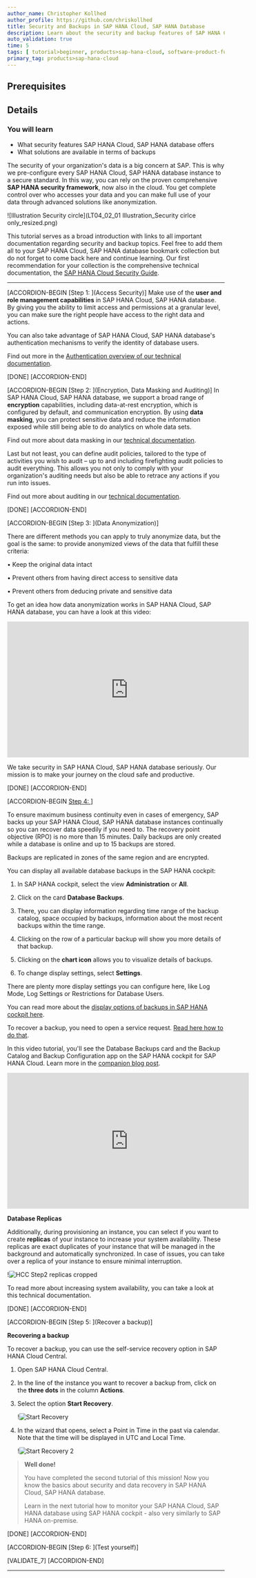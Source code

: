```yaml
---
author_name: Christopher Kollhed
author_profile: https://github.com/chriskollhed
title: Security and Backups in SAP HANA Cloud, SAP HANA Database
description: Learn about the security and backup features of SAP HANA Cloud, SAP HANA database that are similar to SAP HANA on-premise.
auto_validation: true
time: 5
tags: [ tutorial>beginner, products>sap-hana-cloud, software-product-function>sap-hana-cloud\,-sap-hana-database, products>sap-hana]
primary_tag: products>sap-hana-cloud
---
```


## Prerequisites


## Details
### You will learn
- What security features SAP HANA Cloud, SAP HANA database offers
- What solutions are available in terms of backups


The security of your organization's data is a big concern at SAP. This is why we pre-configure every SAP HANA Cloud, SAP HANA database instance to a secure standard. In this way, you can rely on the proven comprehensive **SAP HANA security framework**, now also in the cloud. You get complete control over who accesses your data and you can make full use of your data through advanced solutions like anonymization.

![Illustration Security circle](LT04_02_01 Illustration_Security cirlce only_resized.png)

This tutorial serves as a broad introduction with links to all important documentation regarding security and backup topics. Feel free to add them all to your SAP HANA Cloud, SAP HANA database bookmark collection but do not forget to come back here and continue learning. Our first recommendation for your collection is the comprehensive technical documentation, the [SAP HANA Cloud Security Guide](https://help.sap.com/viewer/c82f8d6a84c147f8b78bf6416dae7290/LATEST/en-US/c3d9889e3c9843bdb834e9eb56f1b041.html).


---

[ACCORDION-BEGIN [Step 1: ](Access Security)]
Make use of the **user and role management capabilities** in SAP HANA Cloud, SAP HANA database. By giving you the ability to limit access and permissions at a granular level, you can make sure the right people have access to the right data and actions.

You can also take advantage of SAP HANA Cloud, SAP HANA database's authentication mechanisms to verify the identity of database users.

Find out more in the [Authentication overview of our technical documentation](https://help.sap.com/viewer/c82f8d6a84c147f8b78bf6416dae7290/LATEST/en-US/db60da90bb5710149e358d50a7361419.html).



[DONE]
[ACCORDION-END]

[ACCORDION-BEGIN [Step 2: ](Encryption, Data Masking and Auditing)]
In SAP HANA Cloud, SAP HANA database, we support a broad range of **encryption** capabilities, including data-at-rest encryption, which is configured by default, and communication encryption.
By using **data masking**, you can protect sensitive data and reduce the information exposed while still being able to do analytics on whole data sets.

Find out more about data masking in our [technical documentation](https://help.sap.com/viewer/c82f8d6a84c147f8b78bf6416dae7290/LATEST/en-US/aaa8d28740ea4cfd907d5a70017b1633.html).

Last but not least, you can define audit policies, tailored to the type of activities you wish to audit – up to and including firefighting audit policies to audit everything. This allows you not only to comply with your organization's auditing needs but also be able to retrace any actions if you run into issues.

Find out more about auditing in our [technical documentation](https://help.sap.com/viewer/c82f8d6a84c147f8b78bf6416dae7290/LATEST/en-US/ddcb6ed2bb5710148183db80e4aca49b.html).



[DONE]
[ACCORDION-END]


[ACCORDION-BEGIN [Step 3: ](Data Anonymization)]

There are different methods you can apply to truly anonymize data, but the goal is the same: to provide anonymized views of the data that fulfill these criteria:

•	Keep the original data intact

•	Prevent others from having direct access to sensitive data

•	Prevent others from deducing private and sensitive data


To get an idea how data anonymization works in SAP HANA Cloud, SAP HANA database, you can have a look at this video:

<iframe width="560" height="315" src="https://microlearning.opensap.com/embed/secure/iframe/entryId/1_6448scfq/uiConfId/43091531" frameborder="0" allowfullscreen></iframe>

We take security in SAP HANA Cloud, SAP HANA database seriously. Our mission is to make your journey on the cloud safe and productive.


[DONE]
[ACCORDION-END]

[ACCORDION-BEGIN [Step 4: ](Backups)]

To ensure maximum business continuity even in cases of emergency, SAP backs up your SAP HANA Cloud, SAP HANA database instances continually so you can recover data speedily if you need to. The recovery point objective (RPO) is no more than 15 minutes. Daily backups are only created while a database is online and up to 15 backups are stored.

Backups are replicated in zones of the same region and are encrypted.

You can display all available database backups in the SAP HANA cockpit:

1.	In SAP HANA cockpit, select the view **Administration** or **All**.

2.	Click on the card **Database Backups**.

3.	There, you can display information regarding time range of the backup catalog, space occupied by backups, information about the most recent backups within the time range.

4.	Clicking on the row of a particular backup will show you more details of that backup.

5.	Clicking on the **chart icon** allows you to visualize details of backups.

6.	To change display settings, select **Settings**.

There are plenty more display settings you can configure here, like Log Mode, Log Settings or Restrictions for Database Users.

You can read more about the [display options of backups in SAP HANA cockpit here](https://help.sap.com/viewer/9630e508caef4578b34db22014998dba/LATEST/en-US/a9ec27c9b42b44218948d645bdcec1da.html).

To recover a backup, you need to open a service request. [Read here how to do that](https://help.sap.com/viewer/db19c7071e5f4101837e23f06e576495/LATEST/en-US/918e714867e1409da47fa01ce03ba8f3.html).

In this video tutorial, you'll see the Database Backups card and the Backup Catalog and Backup Configuration app on the SAP HANA cockpit for SAP HANA Cloud. Learn more in the [companion blog post](https://blogs.sap.com/2020/04/21/sap-hana-cloud-whats-new-and-changed-database-backups/).

<iframe width="560" height="315" src="https://www.youtube.com/embed/xWBVnmqey0E" frameborder="0" allowfullscreen></iframe>

**Database Replicas**

Additionally, during provisioning an instance, you can select if you want to create **replicas** of your instance to increase your system availability. These replicas are exact duplicates of your instance that will be managed in the background and automatically synchronized. In case of issues, you can take over a replica of your instance to ensure minimal interruption.

!![HCC Step2 replicas cropped](ss-02-trial-HCC-Step-2-parameters.png)

To read more about increasing system availability, you can take a look at this technical documentation.


[DONE]
[ACCORDION-END]

[ACCORDION-BEGIN [Step 5: ](Recover a backup)]

**Recovering a backup**

To recover a backup, you can use the self-service recovery option in SAP HANA Cloud Central.

1.	Open SAP HANA Cloud Central.

2.	In the line of the instance you want to recover a backup from, click on the **three dots** in the column **Actions**.

3.	Select the option **Start Recovery**.

    !![Start Recovery](ss-03-start-recovery.png)

4.	In the wizard that opens, select a Point in Time in the past via calendar. Note that the time will be displayed in UTC and Local Time.

    !![Start Recovery 2](ss-04-start-recovery-2.png)

> **Well done!**
>
> You have completed the second tutorial of this mission! Now you know the basics about security and data recovery in SAP HANA Cloud, SAP HANA database.
>
> Learn in the next tutorial how to monitor your SAP HANA Cloud, SAP HANA database using SAP HANA cockpit - also very similarly to SAP HANA on-premise.


[DONE]
[ACCORDION-END]

[ACCORDION-BEGIN [Step 6: ](Test yourself)]



[VALIDATE_7]
[ACCORDION-END]

---
